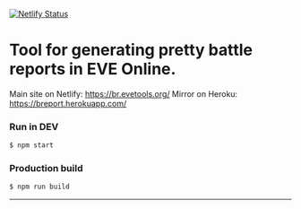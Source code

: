 [![Netlify Status](https://api.netlify.com/api/v1/badges/45603f3e-cb07-4d6d-a3e6-594c3de97b16/deploy-status)](https://app.netlify.com/sites/br-gowtools-org/deploys)


# Tool for generating pretty battle reports in EVE Online.

Main site on Netlify: https://br.evetools.org/
Mirror on Heroku: https://breport.herokuapp.com/


### Run in DEV

```sh
$ npm start
```

### Production build

```sh
$ npm run build
```
---------------------------------
